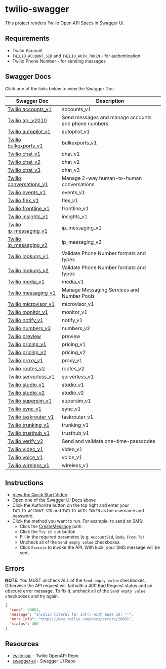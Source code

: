 # twilio-swagger

This project renders Twilio Open API Specs in Swagger UI.

## Requirements

- Twilio Account
- `TWILIO_ACCOUNT_SID` and `TWILIO_AUTH_TOKEN` - for authentication
- Twilio Phone Number - for sending messages

## Swagger Docs

Click one of the links below to view the Swagger Doc.

| Swagger Doc                                                                              | Description                                         |
| ---------------------------------------------------------------------------------------- | --------------------------------------------------- |
| [Twilio accounts_v1](https://johnchaffee.wiki/twilio-swagger/api/accounts_v1/)           | accounts_v1                                         |
| [Twilio api_v2010](https://johnchaffee.wiki/twilio-swagger/api/api_v2010/)               | Send messages and manage accounts and phone numbers |
| [Twilio autopilot_v1](https://johnchaffee.wiki/twilio-swagger/api/autopilot_v1/)         | autopilot_v1                                        |
| [Twilio bulkexports_v1](https://johnchaffee.wiki/twilio-swagger/api/bulkexports_v1/)     | bulkexports_v1                                      |
| [Twilio chat_v1](https://johnchaffee.wiki/twilio-swagger/api/chat_v1/)                   | chat_v1                                             |
| [Twilio chat_v2](https://johnchaffee.wiki/twilio-swagger/api/chat_v2/)                   | chat_v2                                             |
| [Twilio chat_v3](https://johnchaffee.wiki/twilio-swagger/api/chat_v3/)                   | chat_v3                                             |
| [Twilio conversations_v1](https://johnchaffee.wiki/twilio-swagger/api/conversations_v1/) | Manage 2-way human-to-human conversations           |
| [Twilio events_v1](https://johnchaffee.wiki/twilio-swagger/api/events_v1/)               | events_v1                                           |
| [Twilio flex_v1](https://johnchaffee.wiki/twilio-swagger/api/flex_v1/)                   | flex_v1                                             |
| [Twilio frontline_v1](https://johnchaffee.wiki/twilio-swagger/api/frontline_v1/)         | frontline_v1                                        |
| [Twilio insights_v1](https://johnchaffee.wiki/twilio-swagger/api/insights_v1/)           | insights_v1                                         |
| [Twilio ip_messaging_v1](https://johnchaffee.wiki/twilio-swagger/api/ip_messaging_v1/)   | ip_messaging_v1                                     |
| [Twilio ip_messaging_v2](https://johnchaffee.wiki/twilio-swagger/api/ip_messaging_v2/)   | ip_messaging_v2                                     |
| [Twilio lookups_v1](https://johnchaffee.wiki/twilio-swagger/api/lookups_v1/)             | Validate Phone Number formats and types             |
| [Twilio lookups_v2](https://johnchaffee.wiki/twilio-swagger/api/lookups_v2/)             | Validate Phone Number formats and types             |
| [Twilio media_v1](https://johnchaffee.wiki/twilio-swagger/api/media_v1/)                 | media_v1                                            |
| [Twilio messaging_v1](https://johnchaffee.wiki/twilio-swagger/api/messaging_v1/)         | Manage Messaging Services and Number Pools          |
| [Twilio microvisor_v1](https://johnchaffee.wiki/twilio-swagger/api/microvisor_v1/)       | microvisor_v1                                       |
| [Twilio monitor_v1](https://johnchaffee.wiki/twilio-swagger/api/monitor_v1/)             | monitor_v1                                          |
| [Twilio notify_v1](https://johnchaffee.wiki/twilio-swagger/api/notify_v1/)               | notify_v1                                           |
| [Twilio numbers_v2](https://johnchaffee.wiki/twilio-swagger/api/numbers_v2/)             | numbers_v2                                          |
| [Twilio preview](https://johnchaffee.wiki/twilio-swagger/api/preview/)                   | preview                                             |
| [Twilio pricing_v1](https://johnchaffee.wiki/twilio-swagger/api/pricing_v1/)             | pricing_v1                                          |
| [Twilio pricing_v2](https://johnchaffee.wiki/twilio-swagger/api/pricing_v2/)             | pricing_v2                                          |
| [Twilio proxy_v1](https://johnchaffee.wiki/twilio-swagger/api/proxy_v1/)                 | proxy_v1                                            |
| [Twilio routes_v2](https://johnchaffee.wiki/twilio-swagger/api/routes_v2/)               | routes_v2                                           |
| [Twilio serverless_v1](https://johnchaffee.wiki/twilio-swagger/api/serverless_v1/)       | serverless_v1                                       |
| [Twilio studio_v1](https://johnchaffee.wiki/twilio-swagger/api/studio_v1/)               | studio_v1                                           |
| [Twilio studio_v2](https://johnchaffee.wiki/twilio-swagger/api/studio_v2/)               | studio_v2                                           |
| [Twilio supersim_v1](https://johnchaffee.wiki/twilio-swagger/api/supersim_v1/)           | supersim_v1                                         |
| [Twilio sync_v1](https://johnchaffee.wiki/twilio-swagger/api/sync_v1/)                   | sync_v1                                             |
| [Twilio taskrouter_v1](https://johnchaffee.wiki/twilio-swagger/api/taskrouter_v1/)       | taskrouter_v1                                       |
| [Twilio trunking_v1](https://johnchaffee.wiki/twilio-swagger/api/trunking_v1/)           | trunking_v1                                         |
| [Twilio trusthub_v1](https://johnchaffee.wiki/twilio-swagger/api/trusthub_v1/)           | trusthub_v1                                         |
| [Twilio verify_v2](https://johnchaffee.wiki/twilio-swagger/api/verify_v2/)               | Send and validate one-time-passcodes                |
| [Twilio video_v1](https://johnchaffee.wiki/twilio-swagger/api/video_v1/)                 | video_v1                                            |
| [Twilio voice_v1](https://johnchaffee.wiki/twilio-swagger/api/voice_v1/)                 | voice_v1                                            |
| [Twilio wireless_v1](https://johnchaffee.wiki/twilio-swagger/api/wireless_v1/)           | wireless_v1                                         |

## Instructions

- [View the Quick Start Video](http://johnchaffee.wiki/twilio-swagger/swagger.mp4)
- Open one of the Swagger UI Docs above
- Click the Authorize button on the top right and enter your `TWILIO_ACCOUNT_SID` and `TWILIO_AUTH_TOKEN` as the username and password.
- Click the method you want to run. For example, to send an SMS:
  - Click the [CreateMessage](https://johnchaffee.wiki/twilio-swagger/api/api_v2010/#/Messages/CreateMessage) path.
  - Click the `Try it out` button
  - Fill in the required parametes (e.g. `AccountSid`, `Body`, `From`, `To`)
  - Uncheck all of the `Send empty value` checkboxes.
  - Click `Execute` to invoke the API. With luck, your SMS message will be sent.

## Errors

**NOTE**: You MUST uncheck ALL of the `Send empty value` checkboxes. Otherwise the API request will fail with a 400 Bad Request status and an obscure error message. To fix it, uncheck all of the `Send empty value` checkboxes and try again.

```json
{
  "code": 20001,
  "message": "invalid literal for int() with base 10: ''",
  "more_info": "https://www.twilio.com/docs/errors/20001",
  "status": 400
}
```

## Resources

- [twilio-oai](https://github.com/twilio/twilio-oai) - Twilio OpenAPI Repo
- [swagger-ui](https://github.com/swagger-api/swagger-ui) - Swagger UI Repo

<!-- ## Test relative links

- [https://github.com/<username>](../../../)
- [https://github.com/<username>/twilio-swagger](../../)
 -->
